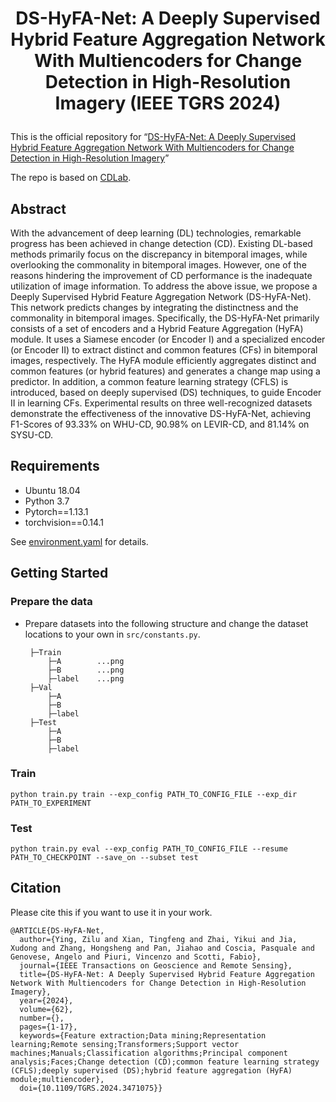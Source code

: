 # <p align="center">DS-HyFA-Net: A Deeply Supervised Hybrid Feature Aggregation Network With Multiencoders for Change Detection in High-Resolution Imagery (IEEE TGRS 2024)</p>

This is the official repository for “[DS-HyFA-Net: A Deeply Supervised Hybrid Feature Aggregation Network With Multiencoders for Change Detection in High-Resolution Imagery](https://doi.org/10.1109/TGRS.2024.3471075)”

The repo is based on [CDLab](https://github.com/Bobholamovic/CDLab).

## Abstract

With the advancement of deep learning (DL) technologies, remarkable progress has been achieved in change detection (CD). Existing DL-based methods primarily focus on the discrepancy in bitemporal images, while overlooking the commonality in bitemporal images. However, one of the reasons hindering the improvement of CD performance is the inadequate utilization of image information. To address the above issue, we propose a Deeply Supervised Hybrid Feature Aggregation Network (DS-HyFA-Net). This network predicts changes by integrating the distinctness and the commonality in bitemporal images. Specifically, the DS-HyFA-Net primarily consists of a set of encoders and a Hybrid Feature Aggregation (HyFA) module. It uses a Siamese encoder (or Encoder I) and a specialized encoder (or Encoder II) to extract distinct and common features (CFs) in bitemporal images, respectively. The HyFA module efficiently aggregates distinct and common features (or hybrid features) and generates a change map using a predictor. In addition, a common feature learning strategy (CFLS) is introduced, based on deeply supervised (DS) techniques, to guide Encoder II in learning CFs. Experimental results on three well-recognized datasets demonstrate the effectiveness of the innovative DS-HyFA-Net, achieving F1-Scores of 93.33% on WHU-CD, 90.98% on LEVIR-CD, and 81.14% on SYSU-CD.

## Requirements
- Ubuntu 18.04
- Python 3.7
- Pytorch==1.13.1
- torchvision==0.14.1
  
See [environment.yaml](https://github.com/yikuizhai/DS-HyFA-Net/blob/main/environment.yaml) for details.

## Getting Started

### Prepare the data
 - Prepare datasets into the following structure and change the dataset locations to your own in `src/constants.py`.
   ```
    ├─Train
        ├─A        ...png
        ├─B        ...png
        ├─label    ...png
    ├─Val
        ├─A
        ├─B
        ├─label
    ├─Test
        ├─A
        ├─B
        ├─label
    ```
   
### Train

```
python train.py train --exp_config PATH_TO_CONFIG_FILE --exp_dir PATH_TO_EXPERIMENT
```

### Test

```
python train.py eval --exp_config PATH_TO_CONFIG_FILE --resume PATH_TO_CHECKPOINT --save_on --subset test
```

## Citation

Please cite this if you want to use it in your work.

```
@ARTICLE{DS-HyFA-Net,
  author={Ying, Zilu and Xian, Tingfeng and Zhai, Yikui and Jia, Xudong and Zhang, Hongsheng and Pan, Jiahao and Coscia, Pasquale and Genovese, Angelo and Piuri, Vincenzo and Scotti, Fabio},
  journal={IEEE Transactions on Geoscience and Remote Sensing}, 
  title={DS-HyFA-Net: A Deeply Supervised Hybrid Feature Aggregation Network With Multiencoders for Change Detection in High-Resolution Imagery}, 
  year={2024},
  volume={62},
  number={},
  pages={1-17},
  keywords={Feature extraction;Data mining;Representation learning;Remote sensing;Transformers;Support vector machines;Manuals;Classification algorithms;Principal component analysis;Faces;Change detection (CD);common feature learning strategy (CFLS);deeply supervised (DS);hybrid feature aggregation (HyFA) module;multiencoder},
  doi={10.1109/TGRS.2024.3471075}}
```
